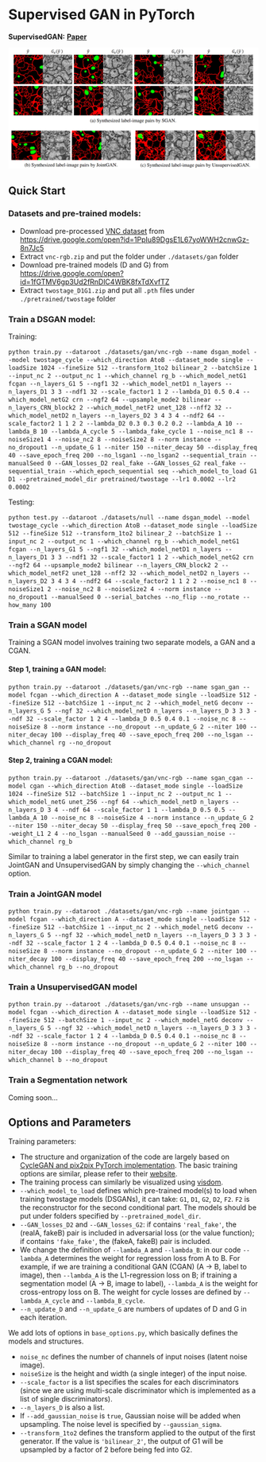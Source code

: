 # Supervised GAN in PyTorch #

**SupervisedGAN:** [**Paper**](https://phymhan.github.io/pdf/supervised_gan.pdf)

![](imgs/cover.png)

## Quick Start ###

### Datasets and pre-trained models:
* Download pre-processed [VNC dataset](https://github.com/unidesigner/groundtruth-drosophila-vnc) from <https://drive.google.com/open?id=1PpIu89DgsE1L67yoWWH2cnwGz-8n7Jc5>
* Extract `vnc-rgb.zip` and put the folder under `./datasets/gan` folder
* Download pre-trained models (D and G) from <https://drive.google.com/open?id=1fGTMV6gp3Ud2fRnDlC4WBK8fxTdXvfTZ>
* Extract `twostage_D1G1.zip` and put all `.pth` files under `./pretrained/twostage` folder

### Train a DSGAN model:
Training:
```
python train.py --dataroot ./datasets/gan/vnc-rgb --name dsgan_model --model twostage_cycle --which_direction AtoB --dataset_mode single --loadSize 1024 --fineSize 512 --transform_1to2 bilinear_2 --batchSize 1 --input_nc 2 --output_nc 1 --which_channel rg_b --which_model_netG1 fcgan --n_layers_G1 5 --ngf1 32 --which_model_netD1 n_layers --n_layers_D1 3 3 --ndf1 32 --scale_factor1 1 2 --lambda_D1 0.5 0.4 --which_model_netG2 crn --ngf2 64 --upsample_mode2 bilinear --n_layers_CRN_block2 2 --which_model_netF2 unet_128 --nff2 32 --which_model_netD2 n_layers --n_layers_D2 3 4 3 4 --ndf2 64 --scale_factor2 1 1 2 2 --lambda_D2 0.3 0.3 0.2 0.2 --lambda_A 10 --lambda_B 10 --lambda_A_cycle 5 --lambda_fake_cycle 1 --noise_nc1 8 --noiseSize1 4 --noise_nc2 8 --noiseSize2 8 --norm instance --no_dropout1 --n_update_G 1 --niter 150 --niter_decay 50 --display_freq 40 --save_epoch_freq 200 --no_lsgan1 --no_lsgan2 --sequential_train --manualSeed 0 --GAN_losses_D2 real_fake --GAN_losses_G2 real_fake --sequential_train --which_epoch_sequential seq --which_model_to_load G1 D1 --pretrained_model_dir pretrained/twostage --lr1 0.0002 --lr2 0.0002
```

Testing:
```
python test.py --dataroot ./datasets/null --name dsgan_model --model twostage_cycle --which_direction AtoB --dataset_mode single --loadSize 512 --fineSize 512 --transform_1to2 bilinear_2 --batchSize 1 --input_nc 2 --output_nc 1 --which_channel rg_b --which_model_netG1 fcgan --n_layers_G1 5 --ngf1 32 --which_model_netD1 n_layers --n_layers_D1 3 3 --ndf1 32 --scale_factor1 1 2 --which_model_netG2 crn --ngf2 64 --upsample_mode2 bilinear --n_layers_CRN_block2 2 --which_model_netF2 unet_128 --nff2 32 --which_model_netD2 n_layers --n_layers_D2 3 4 3 4 --ndf2 64 --scale_factor2 1 1 2 2 --noise_nc1 8 --noiseSize1 2 --noise_nc2 8 --noiseSize2 4 --norm instance --no_dropout1 --manualSeed 0 --serial_batches --no_flip --no_rotate --how_many 100
```


### Train a SGAN model

Training a SGAN model involves training two separate models, a GAN and a CGAN.

#### Step 1, training a GAN model:
```
python train.py --dataroot ./datasets/gan/vnc-rgb --name sgan_gan --model fcgan --which_direction A --dataset_mode single --loadSize 512 --fineSize 512 --batchSize 1 --input_nc 2 --which_model_netG deconv --n_layers_G 5 --ngf 32 --which_model_netD n_layers --n_layers_D 3 3 3 --ndf 32 --scale_factor 1 2 4 --lambda_D 0.5 0.4 0.1 --noise_nc 8 --noiseSize 8 --norm instance --no_dropout --n_update_G 2 --niter 100 --niter_decay 100 --display_freq 40 --save_epoch_freq 200 --no_lsgan --which_channel rg --no_dropout
```

#### Step 2, training a CGAN model:
```
python train.py --dataroot ./datasets/gan/vnc-rgb --name sgan_cgan --model cgan --which_direction AtoB --dataset_mode single --loadSize 1024 --fineSize 512 --batchSize 1 --input_nc 2 --output_nc 1 --which_model_netG unet_256 --ngf 64 --which_model_netD n_layers --n_layers_D 3 4 --ndf 64 --scale_factor 1 1 --lambda_D 0.5 0.5 --lambda_A 10 --noise_nc 8 --noiseSize 4 --norm instance --n_update_G 2 --niter 150 --niter_decay 50 --display_freq 50 --save_epoch_freq 200 --weight_L1 2 4 --no_lsgan --manualSeed 0 --add_gaussian_noise --which_channel rg_b
```

Similar to training a label generator in the first step, we can easily train JointGAN and UnsupervisedGAN by simply changing the ```--which_channel``` option.

### Train a JointGAN model
```
python train.py --dataroot ./datasets/gan/vnc-rgb --name jointgan --model fcgan --which_direction A --dataset_mode single --loadSize 512 --fineSize 512 --batchSize 1 --input_nc 2 --which_model_netG deconv --n_layers_G 5 --ngf 32 --which_model_netD n_layers --n_layers_D 3 3 3 --ndf 32 --scale_factor 1 2 4 --lambda_D 0.5 0.4 0.1 --noise_nc 8 --noiseSize 8 --norm instance --no_dropout --n_update_G 2 --niter 100 --niter_decay 100 --display_freq 40 --save_epoch_freq 200 --no_lsgan --which_channel rg_b --no_dropout
```


### Train a UnsupervisedGAN model
```
python train.py --dataroot ./datasets/gan/vnc-rgb --name unsupgan --model fcgan --which_direction A --dataset_mode single --loadSize 512 --fineSize 512 --batchSize 1 --input_nc 2 --which_model_netG deconv --n_layers_G 5 --ngf 32 --which_model_netD n_layers --n_layers_D 3 3 3 --ndf 32 --scale_factor 1 2 4 --lambda_D 0.5 0.4 0.1 --noise_nc 8 --noiseSize 8 --norm instance --no_dropout --n_update_G 2 --niter 100 --niter_decay 100 --display_freq 40 --save_epoch_freq 200 --no_lsgan --which_channel b --no_dropout
```


### Train a Segmentation network
Coming soon...



## Options and Parameters #

Training parameters:
* The structure and organization of the code are largely based on [CycleGAN and pix2pix PyTorch implementation](https://github.com/junyanz/pytorch-CycleGAN-and-pix2pix). The basic training options are similar, please refer to their [website](https://github.com/junyanz/pytorch-CycleGAN-and-pix2pix#trainingtest-details).
* The training process can similarly be visualized using [visdom](https://github.com/facebookresearch/visdom).
* `--which_model_to_load` defines which pre-trained model(s) to load when training twostage models (DSGANs), it can take: `G1`, `D1`, `G2`, `D2`, `F2`. `F2` is the reconstructor for the second conditional part. The models should be put under folders specified by `--pretrained_model_dir`.
* `--GAN_losses_D2` and `--GAN_losses_G2`: if contains `'real_fake'`, the (realA, fakeB) pair is included in adversarial loss (or the value function); if contains `'fake_fake'`, the (fakeA, fakeB) pair is included.
* We change the definition of `--lambda_A` and `--lambda_B`: in our code `--lambda_A` determines the weight for regression loss from A to B. For example, if we are training a conditional GAN (CGAN) (A -> B,  label to image), then `--lambda_A` is the L1-regression loss on B; if training a segmentation model (A -> B, image to label), `--lambda_A` is the weight for cross-entropy loss on B. The weight for cycle losses are defined by `--lambda_A_cycle` and `--lambda_B_cycle`.
* `--n_update_D` and `--n_update_G` are numbers of updates of D and G in each iteration.

We add lots of options in `base_options.py`, which basically defines the models and structures.
* `noise_nc` defines the number of channels of input noises (latent noise image).
* `noiseSize` is the height and width (a single integer) of the input noise.
* `--scale_factor` is a list specifies the scales for each discriminators (since we are using multi-scale discriminator which is implemented as a list of single discriminators).
* `--n_layers_D` is also a list.
* If `--add_gaussian_noise` is `true`, Gaussian noise will be added when upsampling. The noise level is specified by `--gaussian_sigma`.
* `--transform_1to2` defines the transform applied to the output of the first generator. If the value is `'bilinear_2'`, the output of G1 will be upsampled by a factor of 2 before being fed into G2.
